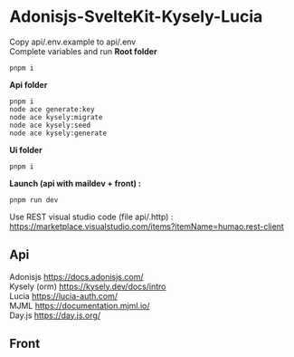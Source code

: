 # Adonisjs-SvelteKit-Kysely-Lucia  
Copy api/.env.example to api/.env  
Complete variables and run
**Root folder**
```
pnpm i
```
**Api folder**
```
pnpm i
node ace generate:key
node ace kysely:migrate
node ace kysely:seed
node ace kysely:generate
```
**Ui folder**
```
pnpm i
```
**Launch (api with maildev + front) :**
```
pnpm run dev
```
Use REST visual studio code (file api/.http) : https://marketplace.visualstudio.com/items?itemName=humao.rest-client  
## Api
Adonisjs https://docs.adonisjs.com/  
Kysely (orm) https://kysely.dev/docs/intro  
Lucia https://lucia-auth.com/  
MJML https://documentation.mjml.io/  
Day.js https://day.js.org/  
## Front

